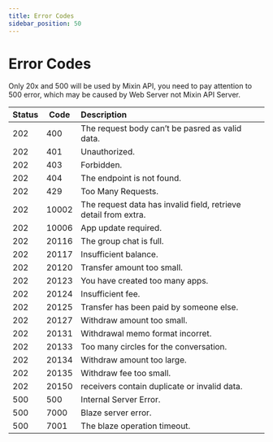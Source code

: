 ```yaml
---
title: Error Codes
sidebar_position: 50
---
```


# Error Codes

Only 20x and 500 will be used by Mixin API, you need to pay attention to 500 error, which may be caused by Web Server not Mixin API Server.

| Status | Code  | Description                                     |
| ------ | ----- | :---------------------------------------------- |
| 202    | 400   | The request body can’t be pasred as valid data. |
| 202    | 401   | Unauthorized.                                   |
| 202    | 403   | Forbidden.                                      |
| 202    | 404   | The endpoint is not found.                      |
| 202    | 429   | Too Many Requests.                              |
| 202    | 10002 | The request data has invalid field, retrieve detail from extra.             |
| 202    | 10006 | App update required.                            |
| 202    | 20116 | The group chat is full.                         |
| 202    | 20117 | Insufficient balance.                           |
| 202    | 20120 | Transfer amount too small.                      |
| 202    | 20123 | You have created too many apps.                 |
| 202    | 20124 | Insufficient fee.                               |
| 202    | 20125 | Transfer has been paid by someone else.         |
| 202    | 20127 | Withdraw amount too small.                      |
| 202    | 20131 | Withdrawal memo format incorret.                |
| 202    | 20133 | Too many circles for the conversation.          |
| 202    | 20134 | Withdraw amount too large.                      |
| 202    | 20135 | Withdraw fee too small.                         |
| 202    | 20150 | receivers contain duplicate or invalid data.    |
| 500    | 500   | Internal Server Error.                          |
| 500    | 7000  | Blaze server error.                             |
| 500    | 7001  | The blaze operation timeout.                    |
